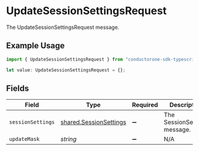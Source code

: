 # UpdateSessionSettingsRequest

The UpdateSessionSettingsRequest message.

## Example Usage

```typescript
import { UpdateSessionSettingsRequest } from "conductorone-sdk-typescript/sdk/models/shared";

let value: UpdateSessionSettingsRequest = {};
```

## Fields

| Field                                                                   | Type                                                                    | Required                                                                | Description                                                             |
| ----------------------------------------------------------------------- | ----------------------------------------------------------------------- | ----------------------------------------------------------------------- | ----------------------------------------------------------------------- |
| `sessionSettings`                                                       | [shared.SessionSettings](../../../sdk/models/shared/sessionsettings.md) | :heavy_minus_sign:                                                      | The SessionSettings message.                                            |
| `updateMask`                                                            | *string*                                                                | :heavy_minus_sign:                                                      | N/A                                                                     |
